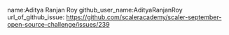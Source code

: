 name:Aditya Ranjan Roy
github_user_name:AdityaRanjanRoy
url_of_github_issue: https://github.com/scaleracademy/scaler-september-open-source-challenge/issues/239